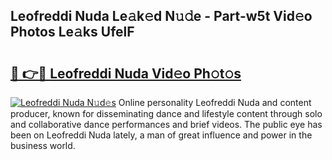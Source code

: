## Leofreddi Nuda Le𝚊k𝚎d N𝚞𝚍e - Part-w5t Vid𝚎o Photos Le𝚊ks UfelF

# <h2><a href="http://fbd88f8.evod.top/?m=Leofreddi+Nuda">🔗 👉🔴 Leofreddi Nuda Vid𝚎o Ph𝚘t𝚘s</a></h2>

[![Leofreddi Nuda N𝚞d𝚎s](https://i.imgur.com/8V9OHl7.gif)](http://fbd88f8.evod.top/?m=Leofreddi+Nuda)
Online personality Leofreddi Nuda and content producer, known for disseminating dance and lifestyle content through solo and collaborative dance performances and brief videos. The public eye has been on Leofreddi Nuda lately, a man of great influence and power in the business world. 
